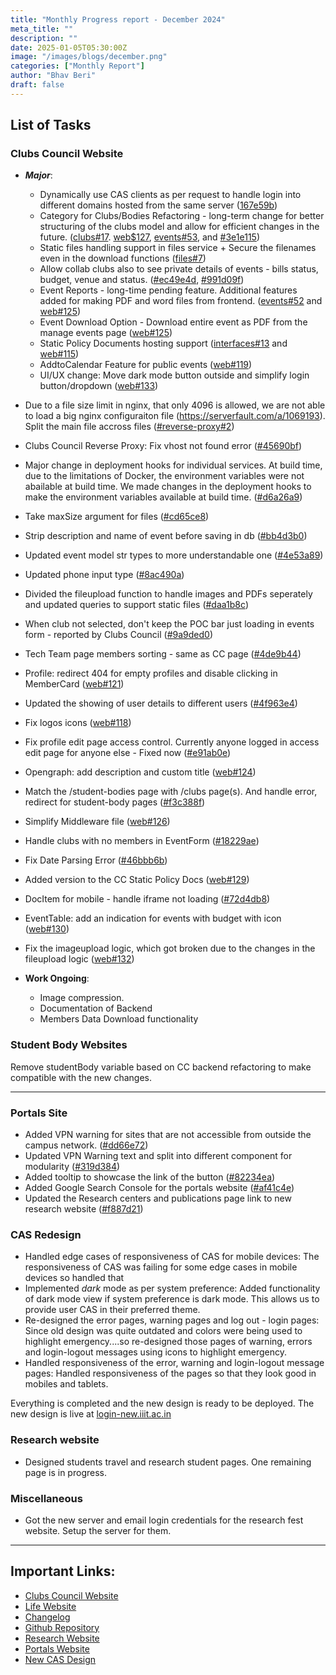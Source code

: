 ```yaml
---
title: "Monthly Progress report - December 2024"
meta_title: ""
description: ""
date: 2025-01-05T05:30:00Z
image: "/images/blogs/december.png"
categories: ["Monthly Report"]
author: "Bhav Beri"
draft: false
---
```


## List of Tasks

### Clubs Council Website

- **_Major_**:
    - Dynamically use CAS clients as per request to handle login into different domains hosted from the same server ([167e59b](https://github.com/Clubs-Council-IIITH/auth/commit/167e59b851336c6d16a074b5926efbea047c6bd6))
    - Category for Clubs/Bodies Refactoring - long-term change for better structuring of the clubs model and allow for efficient changes in the future. ([clubs#17](https://github.com/Clubs-Council-IIITH/clubs/pull/17). [web$127](https://github.com/Clubs-Council-IIITH/web/pull/127), [events#53](https://github.com/Clubs-Council-IIITH/events/pull/53), and [#3e1e115](https://github.com/Clubs-Council-IIITH/clubs/commit/3e1e115335a125eaa739c00591b099ea4f815419))
    - Static files handling support in files service + Secure the filenames even in the download functions ([files#7](https://github.com/Clubs-Council-IIITH/files/pull/7))
    - Allow collab clubs also to see private details of events - bills status, budget, venue and status. ([#ec49e4d](https://github.com/Clubs-Council-IIITH/events/pull/52/commits/ec49e4d54c190273e83975a47a77befccf1d7bc2), [#991d09f](https://github.com/Clubs-Council-IIITH/events/pull/52/commits/991d09f09fa3ca960f292575eafa465923c572c4))
    - Event Reports - long-time pending feature. Additional features added for making PDF and word files from frontend. ([events#52](https://github.com/Clubs-Council-IIITH/events/pull/52) and [web#125](https://github.com/Clubs-Council-IIITH/web/pull/125))
    - Event Download Option - Download entire event as PDF from the manage events page ([web#125](https://github.com/Clubs-Council-IIITH/web/pull/125))
    - Static Policy Documents hosting support ([interfaces#13](https://github.com/Clubs-Council-IIITH/interfaces/pull/13) and [web#115](https://github.com/Clubs-Council-IIITH/web/pull/115))
    - AddtoCalendar Feature for public events ([web#119](https://github.com/Clubs-Council-IIITH/web/pull/119))
    - UI/UX change: Move dark mode button outside and simplify login button/dropdown ([web#133](https://github.com/Clubs-Council-IIITH/web/pull/133))

- Due to a file size limit in nginx, that only 4096 is allowed, we are not able to load a big nginx configuraiton file (https://serverfault.com/a/1069193). Split the main file accross files ([#reverse-proxy#2](https://github.com/Clubs-Council-IIITH/reverse-proxy/pull/2))
- Clubs Council Reverse Proxy: Fix vhost not found error ([#45690bf](https://github.com/Clubs-Council-IIITH/reverse-proxy/commit/45690bf0f2c694ebfc3c5e17e86452800156ad05))
- Major change in deployment hooks for individual services. At build time, due to the limitations of Docker, the environment variables were not abailable at build time. We made changes in the deployment hooks to make the environment variables available at build time. ([#d6a26a9](https://github.com/Clubs-Council-IIITH/hooks/commit/d6a26a99f1e32b672c369a676802d40f54fe2ab9))
- Take maxSize argument for files ([#cd65ce8](https://github.com/Clubs-Council-IIITH/files/commit/cd65ce823d9c568207b400b8c7f9de9bd692be07))
- Strip description and name of event before saving in db ([#bb4d3b0](https://github.com/Clubs-Council-IIITH/events/commit/bb4d3b06f8e675e1c8c006605f027c0049cf44d4))
- Updated event model str types to more understandable one ([#4e53a89](https://github.com/Clubs-Council-IIITH/events/pull/52/commits/4e53a890a3ec6a7e8101b7191bd5ab180702c213))
- Updated phone input type ([#8ac490a](https://github.com/Clubs-Council-IIITH/users/commit/8ac490a6147e21ac1a8bd9e092ccab242056ab91))
- Divided the fileupload function to handle images and PDFs seperately and updated queries to support static files ([#daa1b8c](https://github.com/Clubs-Council-IIITH/web/pull/115/commits/daa1b8cbbf80e77789f83c5dd287b32650fa0259))
- When club not selected, don't keep the POC bar just loading in events form - reported by Clubs Council ([#9a9ded0](https://github.com/Clubs-Council-IIITH/web/pull/115/commits/9a9ded086aa247bc87884af0bf4898beb9bdc3d5))
- Tech Team page members sorting - same as CC page ([#4de9b44](https://github.com/Clubs-Council-IIITH/web/commit/4de9b44e1454b3b102fd98be2dca27a649942da7))
- Profile: redirect 404 for empty profiles and disable clicking in MemberCard ([web#121](https://github.com/Clubs-Council-IIITH/web/pull/121))
- Updated the showing of user details to different users ([#4f963e4](https://github.com/Clubs-Council-IIITH/web/commit/4f963e455e48732ec453d212c5e653f52b1f8655))
- Fix logos icons ([web#118](https://github.com/Clubs-Council-IIITH/web/pull/118))
- Fix profile edit page access control. Currently anyone logged in access edit page for anyone else - Fixed now ([#e91ab0e](https://github.com/Clubs-Council-IIITH/web/commit/e91ab0e2379f0ecafc12eb2c30f9bb066eefb045))
- Opengraph: add description and custom title ([web#124](https://github.com/Clubs-Council-IIITH/web/pull/124))
- Match the /student-bodies page with /clubs page(s). And handle error, redirect for student-body pages ([#f3c388f](https://github.com/Clubs-Council-IIITH/web/commit/f3c388fb803476220fe86e0c1fbe739591d44335))
- Simplify Middleware file ([web#126](https://github.com/Clubs-Council-IIITH/web/pull/126))
- Handle clubs with no members in EventForm ([#18229ae](https://github.com/Clubs-Council-IIITH/web/commit/18229aed68ecd171442e643c3d42e1e63058ca54))
- Fix Date Parsing Error ([#46bbb6b](https://github.com/Clubs-Council-IIITH/web/commit/46bbb6bf47ee16d590ee6cbe5b113ab158aa32d8))
- Added version to the CC Static Policy Docs ([web#129](https://github.com/Clubs-Council-IIITH/web/pull/129))
- DocItem for mobile - handle iframe not loading ([#72d4db8](https://github.com/Clubs-Council-IIITH/web/commit/72d4db811d934cd95683b6d23a965a4e5b808789))
- EventTable: add an indication for events with budget with icon ([web#130](https://github.com/Clubs-Council-IIITH/web/pull/130))
- Fix the imageupload logic, which got broken due to the changes in the fileupload logic ([web#132](https://github.com/Clubs-Council-IIITH/web/pull/132))

- **Work Ongoing**:
    - Image compression.
    - Documentation of Backend
    - Members Data Download functionality

### Student Body Websites

Remove studentBody variable based on CC backend refactoring to make compatible with the new changes.

---

### Portals Site
- Added VPN warning for sites that are not accessible from outside the campus network. ([#dd66e72](https://github.com/Clubs-Council-IIITH/portals/commit/dd66e72e1e2bf3e5f3ab5a223f6a2173f190b35a))
- Updated VPN Warning text and split into different component for modularity ([#319d384](https://github.com/Clubs-Council-IIITH/portals/commit/319d3841dd9ac5d71532486d75692a63c424e547))
- Added tooltip to showcase the link of the button ([#82234ea](https://github.com/Clubs-Council-IIITH/portals/commit/82234eaf9e0033028c6aaaf0541fefb9380e029f))
- Added Google Search Console for the portals website ([#af41c4e](https://github.com/Clubs-Council-IIITH/portals/commit/af41c4e15230493a1cd329c2e3ff5a84689719bb))
- Updated the Research centers and publications page link to new research website ([#f887d21](https://github.com/Clubs-Council-IIITH/portals/commit/f887d21c5a0a0db3cfe42c8f71e4342dc9ace332))

### CAS Redesign

- Handled edge cases of responsiveness of CAS for mobile devices: The responsiveness of CAS was failing for some edge cases in mobile devices so handled that
-  Implemented *dark* mode as per system preference: Added functionality of dark mode view if system preference is dark mode. This allows us to provide user CAS in their preferred theme. 
- Re-designed the error pages, warning pages and log out - login pages: Since old design was quite outdated and colors were being used to highlight emergency....so re-designed those pages of warning, errors and login-logout messages using icons to highlight emergency.  
- Handled responsiveness of the error, warning and login-logout message pages: Handled responsiveness of the pages so that they look good in mobiles and tablets.

Everything is completed and the new design is ready to be deployed. The new design is live at [login-new.iiit.ac.in](https://login-new.iiit.ac.in)

### Research website
- Designed students travel and research student pages. One remaining page is in progress.

### Miscellaneous
- Got the new server and email login credentials for the research fest website. Setup the server for them.

----

## Important Links:

- [Clubs Council Website](https://clubs.iiit.ac.in)
- [Life Website](https://life.iiit.ac.in)
- [Changelog](https://clubs.iiit.ac.in/changelog)
- [Github Repository](https://github.com/Clubs-Council-IIITH/)
- [Research Website](https://research.iiit.ac.in)
- [Portals Website](https://portals.iiit.ac.in)
- [New CAS Design](https://login-new.iiit.ac.in)

